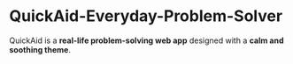 # QuickAid-Everyday-Problem-Solver
QuickAid is a **real-life problem-solving web app** designed with a **calm and soothing theme**.  
